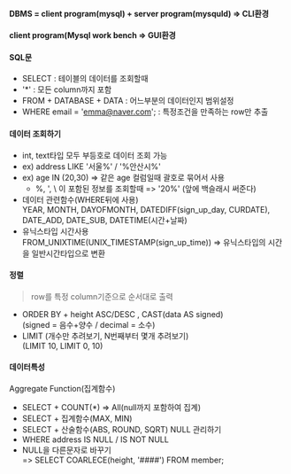 #### DBMS = client program(mysql) + server program(mysquld)  => CLI환경
#### client program(Mysql work bench => GUI환경
#### SQL문
* SELECT : 테이블의 데이터를 조회할때  
* '*' : 모든 column까지 포함  
* FROM + DATABASE + DATA : 어느부분의 데이터인지 범위설정  
* WHERE email = 'emma@naver.com'; : 특정조건을 만족하는 row만 추출  
#### 데이터 조회하기  
* int, text타입 모두 부등호로 데이터 조회 가능    
* ex) address LIKE '서울%' / '%안산시%'  
* ex) age IN (20,30) => 같은 age 컬럼일때 괄호로 묶어서 사용  
  * %, ', \ 이 포함된 정보를 조회할때 => '20\%'  (앞에 백슬래시 써준다)  
* 데이터 관련함수(WHERE뒤에 사용)  
YEAR, MONTH, DAYOFMONTH, DATEDIFF(sign_up_day, CURDATE), DATE_ADD, DATE_SUB, DATETIME(시간+날짜)  
* 유닉스타입 시간사용   
FROM_UNIXTIME(UNIX_TIMESTAMP(sign_up_time)) => 유닉스타입의 시간을 일반시간타입으로 변환  
#### 정렬
> row를 특정 column기준으로 순서대로 출력  
* ORDER BY + height ASC/DESC , CAST(data AS signed)  
(signed = 음수+양수 / decimal = 소수)   
* LIMIT (개수만 추려보기, N번째부터 몇개 추려보기)  
(LIMIT 10, LIMIT 0, 10) 
#### 데이터특성  
Aggregate Function(집계함수)  
* SELECT + COUNT(*) => All(null까지 포함하여 집계)
* SELECT + 집계함수(MAX, MIN) 
* SELECT + 산술함수(ABS, ROUND, SQRT)
NULL 관리하기 
* WHERE address IS NULL / IS NOT NULL  
* NULL을 다른문자로 바꾸기  
=> SELECT COARLECE(height, '####') FROM member;



